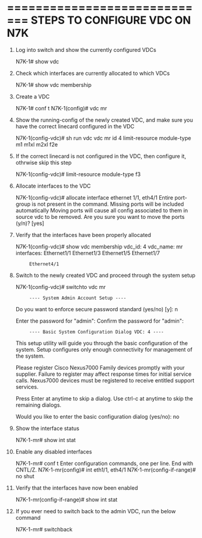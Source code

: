 =============================
STEPS TO CONFIGURE VDC ON N7K
=============================

1. Log into switch and show the currently configured VDCs 

    N7K-1# show vdc

2. Check which interfaces are currently allocated to which VDCs 

    N7K-1# show vdc membership

3. Create a VDC

    N7K-1# conf t
    N7K-1(config)# vdc mr

4. Show the running-config of the newly created VDC, and make sure you have the correct linecard configured in the VDC

    N7K-1(config-vdc)# sh run vdc
    <output omitted>
    vdc mr id 4
    limit-resource module-type m1 m1xl m2xl f2e

5. If the correct linecard is not configured in the VDC, then configure it, othrwise skip this step

    N7K-1(config-vdc)# limit-resource module-type f3

6. Allocate interfaces to the VDC

    N7K-1(config-vdc)# allocate interface ethernet 1/1, eth4/1
    Entire port-group is not present in the command. Missing ports will be included automatically
    Moving ports will cause all config associated to them in source vdc to be removed. Are you sure you want to move the ports (y/n)?  [yes]

7. Verify that the interfaces have been properly allocated

    N7K-1(config-vdc)# show vdc membership
    <output omitted>
    vdc_id: 4 vdc_name: mr interfaces:
            Ethernet1/1           Ethernet1/3           Ethernet1/5
            Ethernet1/7

            Ethernet4/1

8. Switch to the newly created VDC and proceed through the system setup

    N7K-1(config-vdc)# switchto vdc mr


            ---- System Admin Account Setup ----


    Do you want to enforce secure password standard (yes/no) [y]: n

    Enter the password for "admin":
    Confirm the password for "admin":

            ---- Basic System Configuration Dialog VDC: 4 ----

    This setup utility will guide you through the basic configuration of
    the system. Setup configures only enough connectivity for management
    of the system.

    Please register Cisco Nexus7000 Family devices promptly with your
    supplier. Failure to register may affect response times for initial
    service calls. Nexus7000 devices must be registered to receive
    entitled support services.

    Press Enter at anytime to skip a dialog. Use ctrl-c at anytime
    to skip the remaining dialogs.

    Would you like to enter the basic configuration dialog (yes/no): no

9. Show the interface status

    N7K-1-mr# show int stat

10. Enable any disabled interfaces

    N7K-1-mr# conf t
    Enter configuration commands, one per line.  End with CNTL/Z.
    N7K-1-mr(config)# int eth1/1, eth4/1
    N7K-1-mr(config-if-range)# no shut

11. Verify that the interfaces have now been enabled

    N7K-1-mr(config-if-range)# show int stat

12. If you ever need to switch back to the admin VDC, run the below command

    N7K-1-mr# switchback



